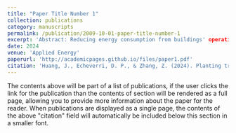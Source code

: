 ```yaml
---
title: "Paper Title Number 1"
collection: publications
category: manuscripts
permalink: /publication/2009-10-01-paper-title-number-1
excerpt: 'Abstract: Reducing energy consumption from buildings' operations is a sine-qua-non for achieving a future with net-zero emissions. Could urban trees play a role? Several observational and simulation studies demonstrate the effect of vegetation on reduced energy consumption and this study confirms it, this time looking at densely populated areas in diverse climate zones. A comprehensive multi-year monthly electricity consumption data set representative of all of China, together with high-resolution NDVI (Normalized Difference Vegetation Index) data, reveal the relationship between an urban area's greenness and its residents' domestic electricity consumption. Findings show that for every 0.1 increase in the cities' NDVI, urban per-capita residential electricity consumption decreases by 1.76% (95% CI: 1.11–2.42%). This cut in electricity consumption results in life-cycle power-sector CO2 annual emissions reductions of 23.05–45.52 Mt., equivalent to 2.85–5.63% of China's total residential sector CO2 emissions in 2020, depending on assumptions on urban population's size and electricity sector's carbon intensity. Moreover, these cities' trees can store 247–284 Mt. CO2 over 30 years, so the present value of the net benefits, equal to monetized electricity savings plus carbon emissions' reductions and carbon storage minus tree planting and maintenance costs, is positive for 29 Chinese provinces (except Chongqing and Xizang) ranging between US$-0.84 and US$21,000 per tree (−6–156,485 yuan/tree). If not planted exclusively in urban areas but all over China, a carbon price of 267–1339 yuan/ton is needed to ensure the benefits cover the costs of planting and maintaining the trees.'
date: 2024
venue: 'Applied Energy'
paperurl: 'http://academicpages.github.io/files/paper1.pdf'
citation: 'Huang, J., Echeverri, D. P., & Zhang, Z. (2024). Planting trees is a cost-effective way to reduce residential electricity consumption and abate atmospheric CO2. Applied Energy, 373, 123842.'
---
```


The contents above will be part of a list of publications, if the user clicks the link for the publication than the contents of section will be rendered as a full page, allowing you to provide more information about the paper for the reader. When publications are displayed as a single page, the contents of the above "citation" field will automatically be included below this section in a smaller font.
